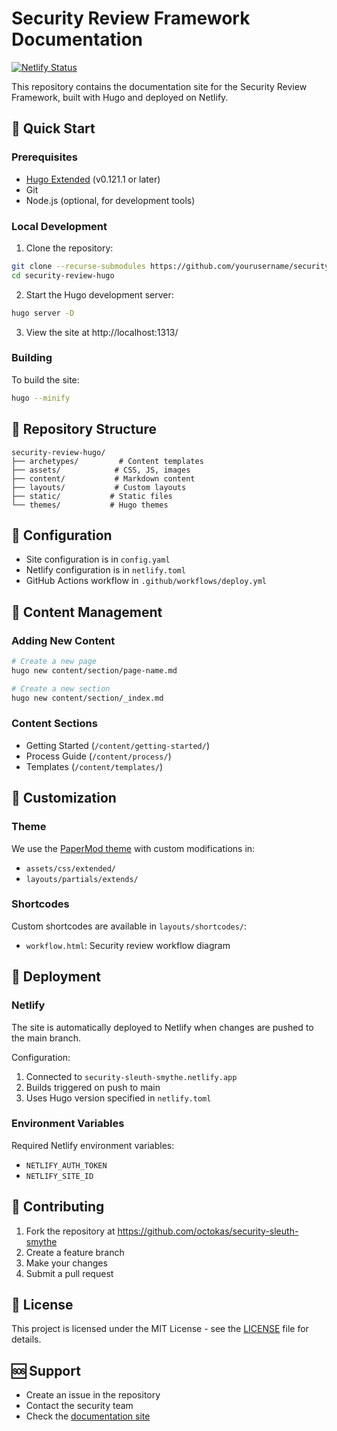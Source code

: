 # Security Review Framework Documentation

[![Netlify Status](https://api.netlify.com/api/v1/badges/your-site-id/deploy-status)](https://app.netlify.com/sites/security-sleuth-smythe/deploys)

This repository contains the documentation site for the Security Review Framework, built with Hugo and deployed on Netlify.

## 🚀 Quick Start

### Prerequisites

- [Hugo Extended](https://gohugo.io/installation/) (v0.121.1 or later)
- Git
- Node.js (optional, for development tools)

### Local Development

1. Clone the repository:
```bash
git clone --recurse-submodules https://github.com/yourusername/security-review-hugo.git
cd security-review-hugo
```

2. Start the Hugo development server:
```bash
hugo server -D
```

3. View the site at http://localhost:1313/

### Building

To build the site:
```bash
hugo --minify
```

## 📁 Repository Structure

```
security-review-hugo/
├── archetypes/         # Content templates
├── assets/            # CSS, JS, images
├── content/           # Markdown content
├── layouts/           # Custom layouts
├── static/           # Static files
└── themes/           # Hugo themes
```

## 🔧 Configuration

- Site configuration is in `config.yaml`
- Netlify configuration is in `netlify.toml`
- GitHub Actions workflow in `.github/workflows/deploy.yml`

## 📝 Content Management

### Adding New Content

```bash
# Create a new page
hugo new content/section/page-name.md

# Create a new section
hugo new content/section/_index.md
```

### Content Sections

- Getting Started (`/content/getting-started/`)
- Process Guide (`/content/process/`)
- Templates (`/content/templates/`)

## 🎨 Customization

### Theme

We use the [PaperMod theme](https://github.com/adityatelange/hugo-PaperMod) with custom modifications in:
- `assets/css/extended/`
- `layouts/partials/extends/`

### Shortcodes

Custom shortcodes are available in `layouts/shortcodes/`:
- `workflow.html`: Security review workflow diagram

## 🚀 Deployment

### Netlify

The site is automatically deployed to Netlify when changes are pushed to the main branch.

Configuration:
1. Connected to `security-sleuth-smythe.netlify.app`
2. Builds triggered on push to main
3. Uses Hugo version specified in `netlify.toml`

### Environment Variables

Required Netlify environment variables:
- `NETLIFY_AUTH_TOKEN`
- `NETLIFY_SITE_ID`

## 🤝 Contributing

1. Fork the repository at https://github.com/octokas/security-sleuth-smythe
2. Create a feature branch
3. Make your changes
4. Submit a pull request

## 📄 License

This project is licensed under the MIT License - see the [LICENSE](LICENSE) file for details.

## 🆘 Support

- Create an issue in the repository
- Contact the security team
- Check the [documentation site](https://security-sleuth-smythe.netlify.app)
